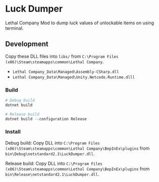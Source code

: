 # Luck Dumper

Lethal Company Mod to dump luck values of unlockable items on using terminal.

## Development

Copy these DLL files into `libs/` from `C:\Program Files (x86)\Steam\steamapps\common\Lethal Company`.

- `Lethal Company_Data\Managed\Assembly-CSharp.dll`
- `Lethal Company_Data\Managed\Unity.Netcode.Runtime.dlll`

### Build

```powershell
# Debug build
dotnet build

# Release build
dotnet build --configuration Release
```

### Install

Debug build: Copy DLL into `C:\Program Files (x86)\Steam\steamapps\common\Lethal Company\BepInEx\plugins` from `bin\Debug\netstandard2.1\LuckDumper.dll`.

Release build: Copy DLL into `C:\Program Files (x86)\Steam\steamapps\common\Lethal Company\BepInEx\plugins` from `bin\Release\netstandard2.1\LuckDumper.dll`.
